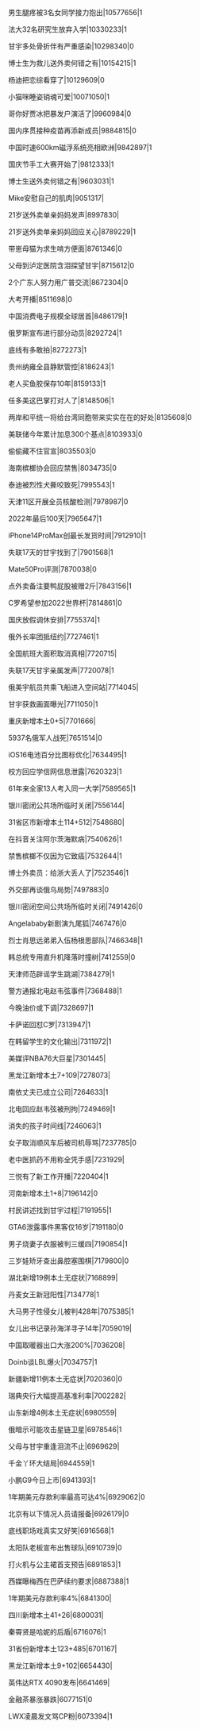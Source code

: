 男生腿疼被3名女同学接力抱出|10577656|1

法大32名研究生放弃入学|10330233|1

甘宇多处骨折伴有严重感染|10298340|0

博士生为救儿送外卖何错之有|10154215|1

杨迪把恋综看穿了|10129609|0

小猫咪睡姿销魂可爱|10071050|1

哥你好贾冰把暴发户演活了|9960984|0

国内序贯接种疫苗再添新成员|9884815|0

中国时速600km磁浮系统亮相欧洲|9842897|1

国庆节手工大赛开始了|9812333|1

博士生送外卖何错之有|9603031|1

Mike安慰自己的肌肉|9051317|

21岁送外卖单亲妈妈发声|8997830|

21岁送外卖单亲妈妈回应关心|8789229|1

带崽母猫为求生啃方便面|8761346|0

父母到泸定医院含泪探望甘宇|8715612|0

2个广东人努力用广普交流|8672304|0

大考开播|8511698|0

中国消费电子规模全球居首|8486179|1

俄罗斯宣布进行部分动员|8292724|1

底线有多敢拍|8272273|1

贵州纳雍全县静默管控|8186243|1

老人买鱼胶保存10年|8159133|1

任多美这巴掌打对人了|8148506|1

两岸和平统一将给台湾同胞带来实实在在的好处|8135608|0

美联储今年累计加息300个基点|8103933|0

偷偷藏不住官宣|8035503|0

海南槟榔协会回应禁售|8034735|0

泰迪被烈性犬撕咬致死|7995543|1

天津11区开展全员核酸检测|7978987|0

2022年最后100天|7965647|1

iPhone14ProMax创最长发货时间|7912910|1

失联17天的甘宇找到了|7901568|1

Mate50Pro评测|7870038|0

点外卖备注要鸭屁股被赠2斤|7843156|1

C罗希望参加2022世界杯|7814861|0

国庆放假调休安排|7755374|1

俄外长率团抵纽约|7727461|1

全国航班大面积取消真相|7720715|

失联17天甘宇亲属发声|7720078|1

俄美宇航员共乘飞船进入空间站|7714045|

甘宇获救画面曝光|7711050|1

重庆新增本土0+5|7701666|

5937名俄军人战死|7651514|0

iOS16电池百分比图标优化|7634495|1

校方回应学信网信息泄露|7620323|1

61年来全家13人考入同一大学|7589565|1

银川密闭公共场所临时关闭|7556144|

31省区市新增本土114+512|7548680|

在抖音关注阿尔茨海默病|7540626|1

禁售槟榔不仅因为它致癌|7532644|1

博士外卖员：给浙大丢人了|7523546|1

外交部再谈俄乌局势|7497883|0

银川密闭空间公共场所临时关闭|7491426|0

Angelababy新剧演九尾狐|7467476|0

烈士肖思远弟弟入伍杨根思部队|7466348|1

韩总统专用直升机降落时撞树|7412559|0

天津师范辟谣学生跳湖|7384279|1

警方通报北电赵韦弦事件|7368488|1

今晚油价或下调|7328697|1

卡萨诺回怼C罗|7313947|1

在韩留学生的文化输出|7311972|1

美媒评NBA76大巨星|7301445|

黑龙江新增本土7+109|7278073|

南依丈夫已成立公司|7264633|1

北电回应赵韦弦被刑拘|7249469|1

消失的孩子时间线|7246063|1

女子取消顺风车后被司机辱骂|7237785|0

老中医抓药不用称全凭手感|7231929|

三悦有了新工作开播|7220404|1

河南新增本土1+8|7196142|0

村民讲述找到甘宇过程|7191955|1

GTA6泄露事件黑客仅16岁|7191180|0

男子烧妻子衣服被判三缓四|7190854|1

三岁娃矫牙查出鼻腔塞围棋|7179800|0

湖北新增19例本土无症状|7168899|

丹麦女王新冠阳性|7134778|1

大马男子性侵女儿被判428年|7075385|1

女儿出书记录孙海洋寻子14年|7059019|

中国取暖器出口大涨200%|7036208|

Doinb谈LBL爆火|7034757|1

新疆新增11例本土无症状|7020360|0

瑞典央行大幅提高基准利率|7002282|

山东新增4例本土无症状|6980559|

俄暗示可能攻击星链卫星|6978546|1

父母与甘宇重逢泪流不止|6969629|

千金丫环大结局|6944559|1

小鹏G9今日上市|6941393|1

1年期美元存款利率最高可达4%|6929062|0

北京有以下情况人员请报备|6926179|0

底线职场戏真实又好笑|6916568|1

太阳队老板宣布出售球队|6910739|0

打火机与公主裙首支预告|6891853|1

西媒曝梅西在巴萨续约要求|6887388|1

1年期美元存款利率4%|6841300|

四川新增本土41+26|6800031|

秦霄贤是哈妮的后盾|6716076|1

31省份新增本土123+485|6701167|

黑龙江新增本土9+102|6654430|

英伟达RTX 4090发布|6641469|

金融茶暴涨暴跌|6077151|0

LWX凌晨发文骂CP粉|6073394|1

